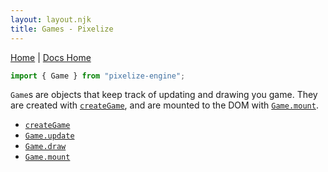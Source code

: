 ```yaml
---
layout: layout.njk
title: Games - Pixelize
---
```


[Home](/) | [Docs Home](/docs)

```js
import { Game } from "pixelize-engine";
```

`Game`s are objects that keep track of updating and drawing you game. They are created with [`createGame`](/docs/game/creategame), and are mounted to the DOM with [`Game.mount`](/docs/game/mount).

- [`createGame`](/docs/game/creategame)
- [`Game.update`](/docs/game/update)
- [`Game.draw`](/docs/game/draw)
- [`Game.mount`](/docs/game/mount)

